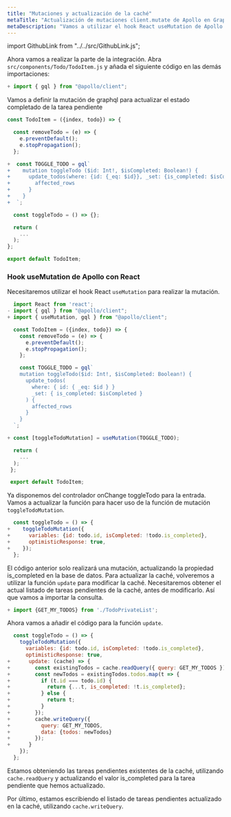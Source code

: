 ```yaml
---
title: "Mutaciones y actualización de la caché"
metaTitle: "Actualización de mutaciones client.mutate de Apollo en GraphQL | Tutorial de hooks Apollo con React en GraphQL"
metaDescription: "Vamos a utilizar el hook React useMutation de Apollo de @apollo/client como ejemplo, para modificar los datos existentes y actualizar la caché de forma local con readQuery y writeQuery, y para gestionar optimisticResponse"
---
```


import GithubLink from "../../src/GithubLink.js";

Ahora vamos a realizar la parte de la integración. Abra `src/components/Todo/TodoItem.js` y añada el siguiente código en las demás importaciones:

```javascript
+ import { gql } from "@apollo/client";
```
Vamos a definir la mutación de graphql para actualizar el estado completado de la tarea pendiente

<GithubLink link="https://github.com/hasura/learn-graphql/blob/master/tutorials/frontend/react-apollo-hooks/app-final/src/components/Todo/TodoItem.js" text="src/components/Todo/TodoItem.js" />

```javascript
const TodoItem = ({index, todo}) => {

  const removeTodo = (e) => {
    e.preventDefault();
    e.stopPropagation();
  };

+  const TOGGLE_TODO = gql`
+    mutation toggleTodo ($id: Int!, $isCompleted: Boolean!) {
+      update_todos(where: {id: {_eq: $id}}, _set: {is_completed: $isCompleted}) {
+        affected_rows
+      }
+    }
+  `;

  const toggleTodo = () => {};

  return (
    ...
  );
};

export default TodoItem;

```

### Hook useMutation de Apollo con React
Necesitaremos utilizar el hook React `useMutation` para realizar la mutación.

```javascript
  import React from 'react';
- import { gql } from "@apollo/client";
+ import { useMutation, gql } from "@apollo/client";

  const TodoItem = ({index, todo}) => {
    const removeTodo = (e) => {
      e.preventDefault();
      e.stopPropagation();
    };

    const TOGGLE_TODO = gql`
    mutation toggleTodo($id: Int!, $isCompleted: Boolean!) {
      update_todos(
        where: { id: { _eq: $id } }
        _set: { is_completed: $isCompleted }
      ) {
        affected_rows
      }
    }
  `;

+ const [toggleTodoMutation] = useMutation(TOGGLE_TODO);

  return (
    ...
  );
 };

 export default TodoItem;
```

Ya disponemos del controlador onChange toggleTodo para la entrada. Vamos a actualizar la función para hacer uso de la función de mutación `toggleTodoMutation`.

```javascript
  const toggleTodo = () => {
+    toggleTodoMutation({
+      variables: {id: todo.id, isCompleted: !todo.is_completed},
+      optimisticResponse: true,
+    });
  };
```

El código anterior solo realizará una mutación, actualizando la propiedad is_completed en la base de datos.
 Para actualizar la caché, volveremos a utilizar la función `update` para modificar la caché. Necesitaremos obtener el actual listado de tareas pendientes de la caché, antes de modificarlo. Así que vamos a importar la consulta.

```javascript
+ import {GET_MY_TODOS} from './TodoPrivateList';
```
Ahora vamos a añadir el código para la función `update`.

```javascript
  const toggleTodo = () => {
    toggleTodoMutation({
      variables: {id: todo.id, isCompleted: !todo.is_completed},
      optimisticResponse: true,
+      update: (cache) => {
+        const existingTodos = cache.readQuery({ query: GET_MY_TODOS });
+        const newTodos = existingTodos.todos.map(t => {
+          if (t.id === todo.id) {
+            return {...t, is_completed: !t.is_completed};
+          } else {
+            return t;
+          }
+        });
+        cache.writeQuery({
+          query: GET_MY_TODOS,
+          data: {todos: newTodos}
+        });
+      }
    });
  };

```

Estamos obteniendo las tareas pendientes existentes de la caché, utilizando `cache.readQuery` y actualizando el valor is_completed para la tarea pendiente que hemos actualizado.

Por último, estamos escribiendo el listado de tareas pendientes actualizado en la caché, utilizando `cache.writeQuery`.
